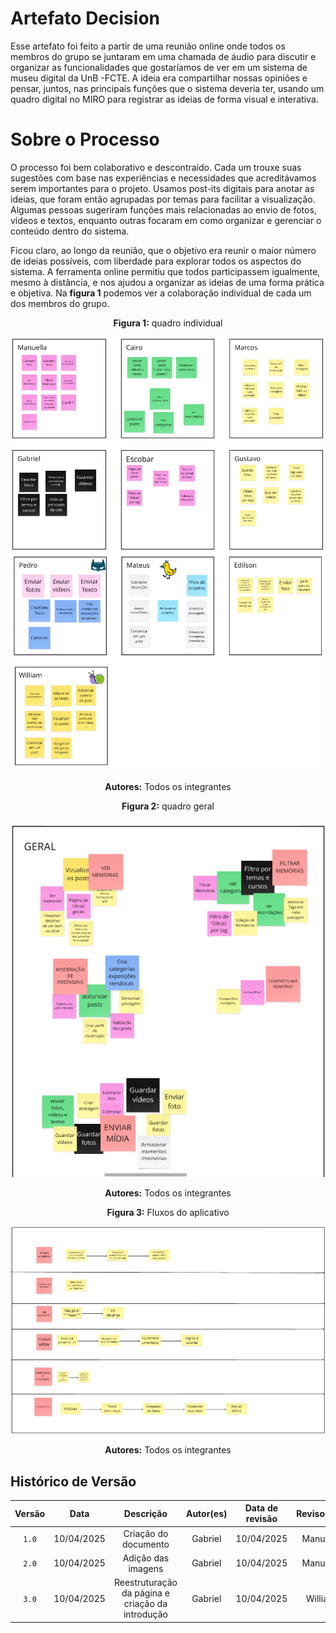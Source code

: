 # Artefato Decision

Esse artefato foi feito a partir de uma reunião online onde todos os membros do grupo se juntaram em uma chamada de áudio para discutir e organizar as funcionalidades que gostaríamos de ver em um sistema de museu digital da UnB -FCTE. A ideia era compartilhar nossas opiniões e pensar, juntos, nas principais funções que o sistema deveria ter, usando um quadro digital no MIRO para registrar as ideias de forma visual e interativa.

# Sobre o Processo

O processo foi bem colaborativo e descontraído. Cada um trouxe suas sugestões com base nas experiências e necessidades que acreditávamos serem importantes para o projeto. Usamos post-its digitais para anotar as ideias, que foram então agrupadas por temas para facilitar a visualização. Algumas pessoas sugeriram funções mais relacionadas ao envio de fotos, vídeos e textos, enquanto outras focaram em como organizar e gerenciar o conteúdo dentro do sistema.

Ficou claro, ao longo da reunião, que o objetivo era reunir o maior número de ideias possíveis, com liberdade para explorar todos os aspectos do sistema. A ferramenta online permitiu que todos participassem igualmente, mesmo à distância, e nos ajudou a organizar as ideias de uma forma prática e objetiva. Na **figura 1** podemos ver a colaboração individual de cada um dos membros do grupo.

<div style="text-align: center; margin-bottom: 10px;">
  <p><strong>Figura 1:</strong> quadro individual</p>
</div>



![Quadro Sketch](../imagens/sketch1.png)
![Quadro Sketch](../imagens/sketch2.png)

<div style="text-align: center; margin-top: 10px;">
  <p><strong>Autores:</strong> Todos os integrantes</p>
</div>


<div style="text-align: center; margin-bottom: 10px;">
  <p><strong>Figura 2:</strong> quadro geral</p>
</div>

<div style="text-align: center; margin-top: 20px;">
  <img src="../imagens/quadro_geral.png" alt="Quadro Geral">
</div>


<div style="text-align: center; margin-top: 10px;">
  <p><strong>Autores:</strong> Todos os integrantes</p>
</div>

<div style="text-align: center; margin-bottom: 10px;">
  <p><strong>Figura 3:</strong> Fluxos do aplicativo</p>
</div>

![Quadro Geral](../imagens/Decision.png)

<div style="text-align: center; margin-top: 10px;">
  <p><strong>Autores:</strong> Todos os integrantes</p>
</div>


## Histórico de Versão
| Versão | Data | Descrição | Autor(es) | Data de revisão | Revisor(es) |
| :-: | :-: | :-: | :-: | :-: | :-: |
| `1.0` | 10/04/2025  | Criação do documento | Gabriel| 10/04/2025 | Manuella |
| `2.0` | 10/04/2025  | Adição das imagens | Gabriel| 10/04/2025 | Manuella |
| `3.0` | 10/04/2025  | Reestruturação da página e criação da introdução | Gabriel| 10/04/2025 | William |

